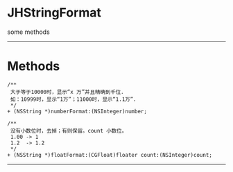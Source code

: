 # JHStringFormat
some methods

---

# Methods

```
/**
 大于等于10000时，显示“x 万”并且精确到千位.
 如：10999时，显示“1万”；11000时，显示“1.1万”.
 */
+ (NSString *)numberFormat:(NSInteger)number;

/**
 没有小数位时，去掉；有则保留。count 小数位。
 1.00 -> 1
 1.2  -> 1.2
 */
+ (NSString *)floatFormat:(CGFloat)floater count:(NSInteger)count;

```

---
